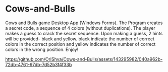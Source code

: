 # Cows-and-Bulls
Cows and Bulls game Desktop App (Windows Forms).
The Program creates a secret code, a sequence of 4 colors (without duplications).
The player makes a guess to crack the secret sequence.
Upon making a guess, 2 hints will be provided- black and yellow.
black indicate the number of correct colors in the correct position and yellow indicates the number of correct colors in the wrong position.
Enjoy!



https://github.com/OriShva/Cows-and-Bulls/assets/143295982/040a962b-72db-4761-97db-7d52b3f4f33b





